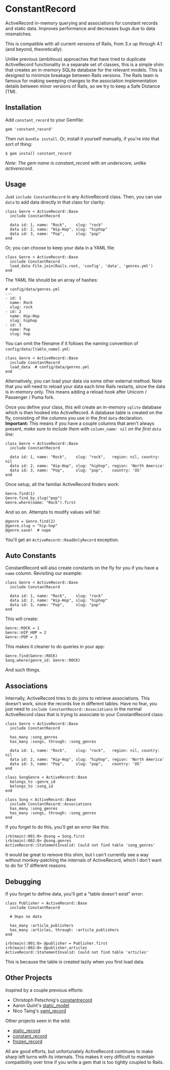 # ConstantRecord

ActiveRecord in-memory querying and associations for constant records and static data.
Improves performance and decreases bugs due to data mismatches.

This is compatible with all current versions of Rails, from 3.x up through 4.1
(and beyond, theoretically).

Unlike previous (ambitious) approaches that have tried to duplicate ActiveRecord
functionality in a separate set of classes, this is a simple shim that creates an
in-memory SQLite database for the relevant models.  This is designed to minimize
breakage between Rails versions.  The Rails team is famous for making sweeping
changes to the association implementation details between minor versions of Rails,
so we try to keep a Safe Distance (TM).

## Installation

Add `constant_record` to your Gemfile:

    gem 'constant_record'

Then run `bundle install`. Or, install it yourself manually, if you're into that sort of thing:

    $ gem install constant_record

*Note: The gem name is constant_record with an underscore, unlike activerecord.*

## Usage

Just `include ConstantRecord` in any ActiveRecord class. Then, you can use `data` to add
data directly in that class for clarity:

    class Genre < ActiveRecord::Base
      include ConstantRecord

      data id: 1, name: "Rock",    slug: "rock"
      data id: 2, name: "Hip-Hop", slug: "hiphop"
      data id: 3, name: "Pop",     slug: "pop"
    end

Or, you can choose to keep your data in a YAML file:

    class Genre < ActiveRecord::Base
      include ConstantRecord
      load_data File.join(Rails.root, 'config', 'data', 'genres.yml')
    end

The YAML file should be an array of hashes:

    # config/data/genres.yml
    ---
    - id: 1
      name: Rock
      slug: rock
    - id: 2
      name: Hip-Hop
      slug: hiphop
    - id: 3
      name: Pop
      slug: hop

You can omit the filename if it follows the naming convention of `config/data/[table_name].yml`:

    class Genre < ActiveRecord::Base
      include ConstantRecord
      load_data  # config/data/genres.yml
    end

Alternatively, you can load your data via some other external method.  Note that you will need
to reload your data each time Rails restarts, since the data is in-memory only.  This means
adding a reload hook after Unicorn / Passenger / Puma fork.

Once you define your class, this will create an in-memory `sqlite` database which is then
hooked into ActiveRecord.  A database table is created on the fly, consisting of the columns
you use in the *first* `data` declaration.  **Important:** This means if you have a couple
columns that aren't always present, *make sure to include them with `column_name: nil` on
the first `data` line:*

    class Genre < ActiveRecord::Base
      include ConstantRecord

      data id: 1, name: "Rock",    slug: "rock",   region: nil, country: nil
      data id: 2, name: "Hip-Hop", slug: "hiphop", region: 'North America'
      data id: 3, name: "Pop",     slug: "pop",    country: 'US'
    end

Once setup, all the familiar ActiveRecord finders work:

    Genre.find(1)
    Genre.find_by_slug("pop")
    Genre.where(name: "Rock").first

And so on.  Attempts to modify values will fail:

    @genre = Genre.find(2)
    @genre.slug = "hip-hop"
    @genre.save!  # nope

You'll get an `ActiveRecord::ReadOnlyRecord` exception.

## Auto Constants

ConstantRecord will also create constants on the fly for you if you have a `name` column.
Revisiting our example:

    class Genre < ActiveRecord::Base
      include ConstantRecord

      data id: 1, name: "Rock",    slug: "rock"
      data id: 2, name: "Hip-Hop", slug: "hiphop"
      data id: 3, name: "Pop",     slug: "pop"
    end

This will create:

    Genre::ROCK = 1
    Genre::HIP_HOP = 2
    Genre::POP = 3

This makes it cleaner to do queries in your app:

    Genre.find(Genre::ROCK)
    Song.where(genre_id: Genre::ROCK)

And such things.

## Associations

Internally, ActiveRecord tries to do joins to retrieve associations.  This doesn't work, since
the records live in different tables.  Have no fear, you just need to `include ConstantRecord::Associations`
in the normal ActiveRecord class that is trying to associate to your ConstantRecord class:

    class Genre < ActiveRecord::Base
      include ConstantRecord

      has_many :song_genres
      has_many :songs, through: :song_genres

      data id: 1, name: "Rock",    slug: "rock",   region: nil, country: nil
      data id: 2, name: "Hip-Hop", slug: "hiphop", region: 'North America'
      data id: 3, name: "Pop",     slug: "pop",    country: 'US'
    end

    class SongGenre < ActiveRecord::Base
      belongs_to :genre_id
      belongs_to :song_id
    end

    class Song < ActiveRecord::Base
      include ConstantRecord::Associations
      has_many :song_genres
      has_many :songs, through: :song_genres
    end

If you forget to do this, you'll get an error like this:

    irb(main):001:0> @song = Song.first
    irb(main):002:0> @song.genres
    ActiveRecord::StatementInvalid: Could not find table 'song_genres'

It would be great to remove this shim, but I can't currently see a way without monkey-patching
the internals of ActiveRecord, which I don't want to do for 17 different reasons.

## Debugging

If you forget to define data, you'll get a "table doesn't exist" error:

    class Publisher < ActiveRecord::Base
      include ConstantRecord

      # Oops no data

      has_many :article_publishers
      has_many :articles, through: :article_publishers
    end

    irb(main):001:0> @publisher = Publisher.first
    irb(main):002:0> @publisher.articles
    ActiveRecord::StatementInvalid: Could not find table 'articles'

This is because the table is created lazily when you first load data.

## Other Projects

Inspired by a couple previous efforts:

* Christoph Petschnig's [constantrecord](https://github.com/cpetschnig/constantrecord)
* Aaron Quint's [static_model](https://github.com/quirkey/static_model)
* Nico Taing's [yaml_record](https://github.com/nicotaing/yaml_record)

Other projects seen in the wild:

* [static_record](https://github.com/dejan/static_record)
* [constant_record](https://github.com/topdan/constant_record)
* [frozen_record](https://github.com/byroot/frozen_record)

All are good efforts, but unfortunately ActiveRecord continues to make sharp left turns
with its internals.  This makes it very difficult to maintain compatibility over time
if you write a gem that is too tightly coupled to Rails.
